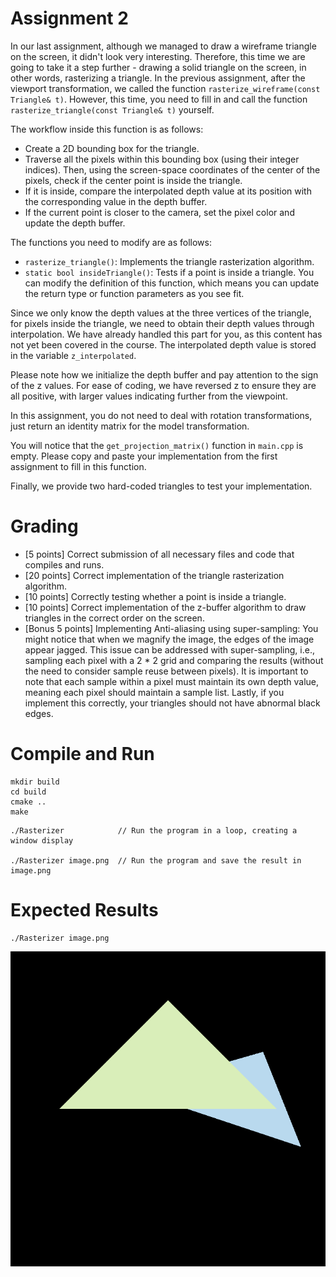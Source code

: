 # Assignment 2
In our last assignment, although we managed to draw a wireframe triangle on the screen, it didn't look very interesting. Therefore, this time we are going to take it a step further - drawing a solid triangle on the screen, in other words, rasterizing a triangle. In the previous assignment, after the viewport transformation, we called the function `rasterize_wireframe(const Triangle& t)`. However, this time, you need to fill in and call the function `rasterize_triangle(const Triangle& t)` yourself.

The workflow inside this function is as follows:

* Create a 2D bounding box for the triangle.
* Traverse all the pixels within this bounding box (using their integer indices). Then, using the screen-space coordinates of the center of the pixels, check if the center point is inside the triangle.
* If it is inside, compare the interpolated depth value at its position with the corresponding value in the depth buffer.
* If the current point is closer to the camera, set the pixel color and update the depth buffer.

The functions you need to modify are as follows:

* `rasterize_triangle()`: Implements the triangle rasterization algorithm.
* `static bool insideTriangle()`: Tests if a point is inside a triangle. You can modify the definition of this function, which means you can update the return type or function parameters as you see fit.

Since we only know the depth values at the three vertices of the triangle, for pixels inside the triangle, we need to obtain their depth values through interpolation. We have already handled this part for you, as this content has not yet been covered in the course. The interpolated depth value is stored in the variable `z_interpolated`.

Please note how we initialize the depth buffer and pay attention to the sign of the z values. For ease of coding, we have reversed z to ensure they are all positive, with larger values indicating further from the viewpoint.

In this assignment, you do not need to deal with rotation transformations, just return an identity matrix for the model transformation.

You will notice that the `get_projection_matrix()` function in `main.cpp` is empty. Please copy and paste your implementation from the first assignment to fill in this function.

Finally, we provide two hard-coded triangles to test your implementation.

# Grading
* [5 points] Correct submission of all necessary files and code that compiles and runs.
* [20 points] Correct implementation of the triangle rasterization algorithm.
* [10 points] Correctly testing whether a point is inside a triangle.
* [10 points] Correct implementation of the z-buffer algorithm to draw triangles in the correct order on the screen.
* [Bonus 5 points] Implementing Anti-aliasing using super-sampling: You might notice that when we magnify the image, the edges of the image appear jagged. This issue can be addressed with super-sampling, i.e., sampling each pixel with a 2 * 2 grid and comparing the results (without the need to consider sample reuse between pixels). It is important to note that each sample within a pixel must maintain its own depth value, meaning each pixel should maintain a sample list. Lastly, if you implement this correctly, your triangles should not have abnormal black edges.

# Compile and Run
```
mkdir build
cd build
cmake ..
make
```

```
./Rasterizer            // Run the program in a loop, creating a window display

./Rasterizer image.png  // Run the program and save the result in image.png
```

# Expected Results
```
./Rasterizer image.png
```
![Expected Results](./image.png)